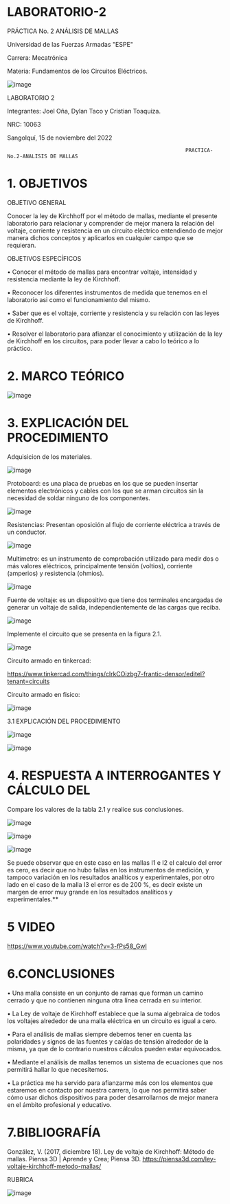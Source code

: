 # LABORATORIO-2
PRÁCTICA No. 2 ANÁLISIS DE MALLAS

Universidad de las Fuerzas Armadas "ESPE"

Carrera: Mecatrónica

Materia: Fundamentos de los Circuitos Eléctricos.

 ![image](https://user-images.githubusercontent.com/116687152/202700409-ca4f054c-d183-487e-b130-bc4af124d94e.png)

LABORATORIO 2

Integrantes: Joel Oña, Dylan Taco y Cristian Toaquiza.

NRC: 10063

Sangolquí, 15 de noviembre del 2022

                                                              PRACTICA-No.2-ANALISIS DE MALLAS

# 1. OBJETIVOS

OBJETIVO GENERAL

Conocer la ley de Kirchhoff por el método de mallas, mediante el presente laboratorio para relacionar y comprender de mejor manera la relación del voltaje, corriente y resistencia en un circuito eléctrico entendiendo de mejor manera dichos conceptos y aplicarlos en cualquier campo que se requieran.

OBJETIVOS ESPECÍFICOS

• Conocer el método de mallas para encontrar voltaje, intensidad y resistencia mediante la ley de Kirchhoff.

• Reconocer los diferentes instrumentos de medida que tenemos en el laboratorio asi como el funcionamiento del mismo.

• Saber que es el voltaje, corriente y resistencia y su relación con las leyes de Kirchhoff.

• Resolver el laboratorio para afianzar el conocimiento y utilización de la ley de Kirchhoff en los circuitos, para poder llevar a cabo lo teórico a lo práctico.

# 2. MARCO TEÓRICO

![image](https://user-images.githubusercontent.com/116687152/202700451-755a2305-7ecf-4bf3-8b8f-4085137a68a4.png)
 
# 3. EXPLICACIÓN DEL PROCEDIMIENTO

Adquisicion de los materiales.

![image](https://user-images.githubusercontent.com/116817673/202709300-80c70335-002b-4bc5-8274-c915ada040a7.png)

Protoboard: es una placa de pruebas en los que se pueden insertar elementos electrónicos y cables con los que se arman circuitos sin la necesidad de soldar ninguno de los componentes. 

![image](https://user-images.githubusercontent.com/116817673/202710657-b7788b17-13e9-4096-b293-d2c6a428ee86.png)

Resistencias: Presentan oposición al flujo de corriente eléctrica a través de un conductor.

![image](https://user-images.githubusercontent.com/116817673/202711391-afee61f6-9558-43f5-8f21-1b6a76d4aea0.png)

Multimetro: es un instrumento de comprobación utilizado para medir dos o más valores eléctricos, principalmente tensión (voltios), corriente (amperios) y resistencia (ohmios).

![image](https://user-images.githubusercontent.com/116817673/202711566-72986eb3-4331-4a41-a0f7-583529a54114.png)

Fuente de voltaje: es un dispositivo que tiene dos terminales encargadas de generar un voltaje de salida, independientemente de las cargas que reciba. 

![image](https://user-images.githubusercontent.com/116817673/202712090-003f5981-2abd-4c1b-8fd2-dfd6f494bdf4.png)

Implemente el circuito que se presenta en la figura 2.1.

![image](https://user-images.githubusercontent.com/116687152/202700480-32a45de0-dd82-4a8d-a6c1-a8315493edbf.png)
 
Circuito armado en tinkercad:

https://www.tinkercad.com/things/clrkCOizbg7-frantic-densor/editel?tenant=circuits

Circuito armado en fisico:

![image](https://user-images.githubusercontent.com/116817673/202712584-8bcad950-cf8a-475d-89e2-231a25d3f1da.png)

3.1	EXPLICACIÓN DEL PROCEDIMIENTO

![image](https://user-images.githubusercontent.com/116687152/202700512-dfd5367f-d089-411a-94ce-813a251ec55d.png)

![image](https://user-images.githubusercontent.com/116687152/202700536-bc4d65f8-a7f8-44ef-85ff-4dc2c14cc409.png)
 
# 4. RESPUESTA A INTERROGANTES Y CÁLCULO DEL 

Compare los valores de la tabla 2.1 y realice sus conclusiones.

![image](https://user-images.githubusercontent.com/117781491/202715239-47f64bcf-8f96-437d-99d7-3bad4d56b26f.png)

![image](https://user-images.githubusercontent.com/117781491/202716162-5d22d650-93a3-468c-9990-b1dd4779fe2e.png)


![image](https://user-images.githubusercontent.com/117781491/202715752-ec9f967e-1875-4d02-920e-5a9e3210aff6.png)


Se puede observar que  en este caso en las mallas  I1 e  I2 el calculo del error es cero, es decir que no hubo fallas en los instrumentos de medición, y tampoco variación en los resultados analíticos y experimentales, por otro lado en el caso de la malla  I3 el error es de 200 %, es decir existe un margen de error  muy grande en los resultados analíticos y experimentales.**

# 5 VIDEO

https://www.youtube.com/watch?v=3-fPs58_GwI

# 6.CONCLUSIONES

•	Una malla consiste en un conjunto de ramas que forman un camino cerrado y que no contienen ninguna otra línea cerrada en su interior.

•	La Ley de voltaje de Kirchhoff establece que la suma algebraica de todos los voltajes alrededor de una malla eléctrica en un circuito es igual a cero.

•	Para el análisis de mallas siempre debemos tener en cuenta las polaridades y signos de las fuentes y caídas de tensión alrededor de la misma, ya que de lo contrario nuestros cálculos pueden estar equivocados.

•	Mediante el análisis de mallas tenemos un sistema de ecuaciones que nos permitirá hallar lo que necesitemos.

•	La práctica me ha servido para afianzarme más con los elementos que estaremos en contacto por nuestra carrera, lo que nos permitirá saber cómo usar dichos dispositivos para poder desarrollarnos de mejor manera en el ámbito profesional y educativo.

# 7.BIBLIOGRAFÍA

González, V. (2017, diciembre 18). Ley de voltaje de Kirchhoff: Método de mallas. Piensa 3D | Aprende y Crea; Piensa 3D. https://piensa3d.com/ley-voltaje-kirchhoff-metodo-mallas/

RUBRICA

![image](https://user-images.githubusercontent.com/116817673/202708763-bfe6947e-ee1f-4960-8046-660307c4b983.png)
